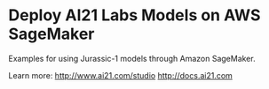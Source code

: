 # Deploy AI21 Labs Models on AWS SageMaker

Examples for using Jurassic-1 models through Amazon SageMaker.

Learn more:
http://www.ai21.com/studio
http://docs.ai21.com
